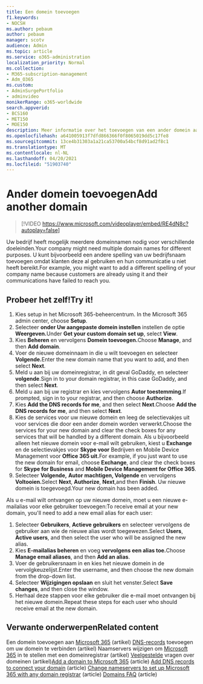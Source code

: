```yaml
---
title: Een domein toevoegen
f1.keywords:
- NOCSH
ms.author: pebaum
author: pebaum
manager: scotv
audience: Admin
ms.topic: article
ms.service: o365-administration
localization_priority: Normal
ms.collection:
- M365-subscription-management
- Adm_O365
ms.custom:
- AdminSurgePortfolio
- adminvideo
monikerRange: o365-worldwide
search.appverid:
- BCS160
- MET150
- MOE150
description: Meer informatie over het toevoegen van een ander domein aan uw abonnement.
ms.openlocfilehash: a641005913f7dfd866366f0f8065019dd5c17fe8
ms.sourcegitcommit: 13ce4b31303a1a21ca53700a54bcf8d91ad2f8c1
ms.translationtype: MT
ms.contentlocale: nl-NL
ms.lasthandoff: 04/20/2021
ms.locfileid: "51903740"
---
```

# <a name="add-another-domain"></a><span data-ttu-id="d2fce-103">Ander domein toevoegen</span><span class="sxs-lookup"><span data-stu-id="d2fce-103">Add another domain</span></span>

> [!VIDEO https://www.microsoft.com/videoplayer/embed/RE4dN8c?autoplay=false]

<span data-ttu-id="d2fce-104">Uw bedrijf heeft mogelijk meerdere domeinnamen nodig voor verschillende doeleinden.</span><span class="sxs-lookup"><span data-stu-id="d2fce-104">Your company might need multiple domain names for different purposes.</span></span> <span data-ttu-id="d2fce-105">U kunt bijvoorbeeld een andere spelling van uw bedrijfsnaam toevoegen omdat klanten deze al gebruiken en hun communicatie u niet heeft bereikt.</span><span class="sxs-lookup"><span data-stu-id="d2fce-105">For example, you might want to add a different spelling of your company name because customers are already using it and their communications have failed to reach you.</span></span>

## <a name="try-it"></a><span data-ttu-id="d2fce-106">Probeer het zelf!</span><span class="sxs-lookup"><span data-stu-id="d2fce-106">Try it!</span></span>

1. <span data-ttu-id="d2fce-107">Kies setup in het Microsoft 365-beheercentrum. </span><span class="sxs-lookup"><span data-stu-id="d2fce-107">In the Microsoft 365 admin center, choose **Setup**.</span></span>
1. <span data-ttu-id="d2fce-108">Selecteer **onder Uw aangepaste domein instellen** instellen de optie **Weergeven.**</span><span class="sxs-lookup"><span data-stu-id="d2fce-108">Under **Get your custom domain set up**, select **View**.</span></span>
1. <span data-ttu-id="d2fce-109">Kies **Beheren** en vervolgens **Domein toevoegen.**</span><span class="sxs-lookup"><span data-stu-id="d2fce-109">Choose **Manage**, and then **Add domain**.</span></span>
1. <span data-ttu-id="d2fce-110">Voer de nieuwe domeinnaam in die u wilt toevoegen en selecteer **Volgende.**</span><span class="sxs-lookup"><span data-stu-id="d2fce-110">Enter the new domain name that you want to add, and then select **Next**.</span></span>
1. <span data-ttu-id="d2fce-111">Meld u aan bij uw domeinregistrar, in dit geval GoDaddy, en selecteer **volgende**.</span><span class="sxs-lookup"><span data-stu-id="d2fce-111">Sign in to your domain registrar, in this case GoDaddy, and then select **Next**.</span></span>
1. <span data-ttu-id="d2fce-112">Meld u aan bij uw registrar en kies vervolgens **Autor toestemming**.</span><span class="sxs-lookup"><span data-stu-id="d2fce-112">If prompted, sign in to your registrar, and then choose **Authorize**.</span></span>
1. <span data-ttu-id="d2fce-113">Kies **Add the DNS records for me**, and then select **Next**.</span><span class="sxs-lookup"><span data-stu-id="d2fce-113">Choose **Add the DNS records for me**, and then select **Next**.</span></span>
1. <span data-ttu-id="d2fce-114">Kies de services voor uw nieuwe domein en leeg de selectievakjes uit voor services die door een ander domein worden verwerkt.</span><span class="sxs-lookup"><span data-stu-id="d2fce-114">Choose the services for your new domain and clear the check boxes for any services that will be handled by a different domain.</span></span> <span data-ttu-id="d2fce-115">Als u bijvoorbeeld alleen het nieuwe domein voor e-mail wilt gebruiken, kiest u **Exchange** en de selectievakjes voor **Skype voor** Bedrijven en Mobile Device Management voor **Office 365 uit.**</span><span class="sxs-lookup"><span data-stu-id="d2fce-115">For example, if you just want to use the new domain for email, choose **Exchange**, and clear the check boxes for **Skype for Business** and **Mobile Device Management for Office 365**.</span></span>
1. <span data-ttu-id="d2fce-116">Selecteer **Volgende,** **Autor** **machtigen, Volgende** en vervolgens **Voltooien.**</span><span class="sxs-lookup"><span data-stu-id="d2fce-116">Select **Next**, **Authorize**, **Next**,and then **Finish**.</span></span> <span data-ttu-id="d2fce-117">Uw nieuwe domein is toegevoegd.</span><span class="sxs-lookup"><span data-stu-id="d2fce-117">Your new domain has been added.</span></span>

<span data-ttu-id="d2fce-118">Als u e-mail wilt ontvangen op uw nieuwe domein, moet u een nieuwe e-mailalias voor elke gebruiker toevoegen:</span><span class="sxs-lookup"><span data-stu-id="d2fce-118">To receive email at your new domain, you'll need to add a new email alias for each user:</span></span>

1. <span data-ttu-id="d2fce-119">Selecteer **Gebruikers**, **Actieve gebruikers** en selecteer vervolgens de gebruiker aan wie de nieuwe alias wordt toegewezen.</span><span class="sxs-lookup"><span data-stu-id="d2fce-119">Select **Users**, **Active users**, and then select the user who will be assigned the new alias.</span></span>
1. <span data-ttu-id="d2fce-120">Kies **E-mailalias beheren** en voeg **vervolgens een alias toe.**</span><span class="sxs-lookup"><span data-stu-id="d2fce-120">Choose **Manage email aliases**, and then **Add an alias**.</span></span>
1. <span data-ttu-id="d2fce-121">Voer de gebruikersnaam in en kies het nieuwe domein in de vervolgkeuzelijst.</span><span class="sxs-lookup"><span data-stu-id="d2fce-121">Enter the username, and then choose the new domain from the drop-down list.</span></span>
1. <span data-ttu-id="d2fce-122">Selecteer **Wijzigingen opslaan** en sluit het venster.</span><span class="sxs-lookup"><span data-stu-id="d2fce-122">Select **Save changes**, and then close the window.</span></span>
1. <span data-ttu-id="d2fce-123">Herhaal deze stappen voor elke gebruiker die e-mail moet ontvangen bij het nieuwe domein.</span><span class="sxs-lookup"><span data-stu-id="d2fce-123">Repeat these steps for each user who should receive email at the new domain.</span></span>

## <a name="related-content"></a><span data-ttu-id="d2fce-124">Verwante onderwerpen</span><span class="sxs-lookup"><span data-stu-id="d2fce-124">Related content</span></span>

<span data-ttu-id="d2fce-125">Een domein toevoegen aan [Microsoft 365](https://docs.microsoft.com/microsoft-365/admin/setup/add-domain) (artikel) [DNS-records](https://docs.microsoft.com/microsoft-365/admin/get-help-with-domains/create-dns-records-at-any-dns-hosting-provider) toevoegen om uw domein te verbinden (artikel) Naamservers wijzigen om [Microsoft 365](https://docs.microsoft.com/microsoft-365/admin/get-help-with-domains/change-nameservers-at-any-domain-registrar) in te stellen met een domeinregistrar (artikel) [Veelgestelde](https://docs.microsoft.com/microsoft-365/admin/setup/domains-faq) vragen over domeinen (artikel)</span><span class="sxs-lookup"><span data-stu-id="d2fce-125">[Add a domain to Microsoft 365](https://docs.microsoft.com/microsoft-365/admin/setup/add-domain) (article) [Add DNS records to connect your domain](https://docs.microsoft.com/microsoft-365/admin/get-help-with-domains/create-dns-records-at-any-dns-hosting-provider) (article) [Change nameservers to set up Microsoft 365 with any domain registrar](https://docs.microsoft.com/microsoft-365/admin/get-help-with-domains/change-nameservers-at-any-domain-registrar) (article) [Domains FAQ](https://docs.microsoft.com/microsoft-365/admin/setup/domains-faq) (article)</span></span>